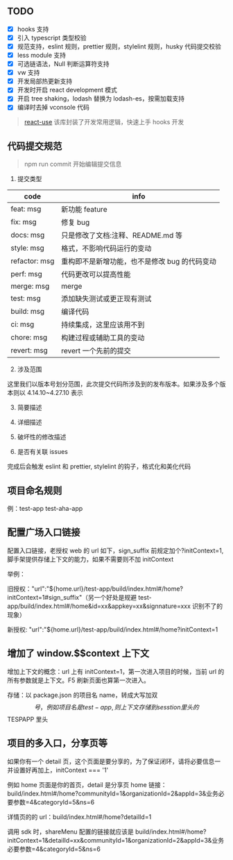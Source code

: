 ## TODO

- [x] hooks 支持
- [x] 引入 typescript 类型校验
- [x] 规范支持，eslint 规则，prettier 规则，stylelint 规则，husky 代码提交校验
- [x] less module 支持
- [x] 可选链语法，Null 判断运算符支持
- [x] vw 支持
- [x] 开发局部热更新支持
- [x] 开发时开启 react development 模式
- [x] 开启 tree shaking，lodash 替换为 lodash-es，按需加载支持
- [x] 编译时去掉 vconsole 代码

> [react-use](https://streamich.github.io/react-use/?path=/story/animation-usespring--docs) 该库封装了开发常用逻辑，快速上手 hooks 开发

## 代码提交规范

> npm run commit 开始编辑提交信息

1. 提交类型

| code          | info                                          |
| ------------- | --------------------------------------------- |
| feat: msg     | 新功能 feature                                |
| fix: msg      | 修复 bug                                      |
| docs: msg     | 只是修改了文档:注释、README.md 等             |
| style: msg    | 格式，不影响代码运行的变动                    |
| refactor: msg | 重构即不是新增功能，也不是修改 bug 的代码变动 |
| perf: msg     | 代码更改可以提高性能                          |
| merge: msg    | merge                                         |
| test: msg     | 添加缺失测试或更正现有测试                    |
| build: msg    | 编译代码                                      |
| ci: msg       | 持续集成，这里应该用不到                      |
| chore: msg    | 构建过程或辅助工具的变动                      |
| revert: msg   | revert 一个先前的提交                         |

2. 涉及范围

这里我们以版本号划分范围，此次提交代码所涉及到的发布版本。如果涉及多个版本则以 4.14.10~4.27.10 表示

3. 简要描述

4. 详细描述

5. 破坏性的修改描述

6. 是否有关联 issues

完成后会触发 eslint 和 prettier, stylelint 的钩子，格式化和美化代码

## 项目命名规则

例：test-app test-aha-app

## 配置广场入口链接

配置入口链接，老授权 web 的 url 如下，sign_suffix 前规定加个?initContext=1, 脚手架提供存储上下文的能力，如果不需要则不加 initContext

举例：

旧授权："url":"\${home.url}/test-app/build/index.html#/home?initContext=1#sign_suffix"（另一个好处是规避 test-app/build/index.html#/home&id=xx&appkey=xx&signnature=xxx 识别不了的现象）

新授权: "url":"\${home.url}/test-app/build/index.html#/home?initContext=1

## 增加了 window.\$\$context 上下文

增加上下文的概念：url 上有 initContext=1，第一次进入项目的时候，当前 url 的所有参数就是上下文。F5 刷新页面也算第一次进入。

存储：以 package.json 的项目名 name，转成大写加双$$号，例如项目名是test-app,则上下文存储到sesstion里头的$$TESPAPP 里头

## 项目的多入口，分享页等

如果你有一个 detail 页，这个页面是要分享的，为了保证闭环，请将必要信息一并设置好再加上，initContext === '1'

例如 home 页面是你的首页，detail 是分享页
home 链接：build/index.html#/home?communityId=1&organizationId=2&appId=3&业务必要参数=4&categoryId=5&ns=6

详情页的的 url：build/index.html#/home?detailId=1

调用 sdk 时，shareMenu 配置的链接就应该是 build/index.html#/home?initContext=1&detailId=xx&communityId=1&organizationId=2&appId=3&业务必要参数=4&categoryId=5&ns=6
